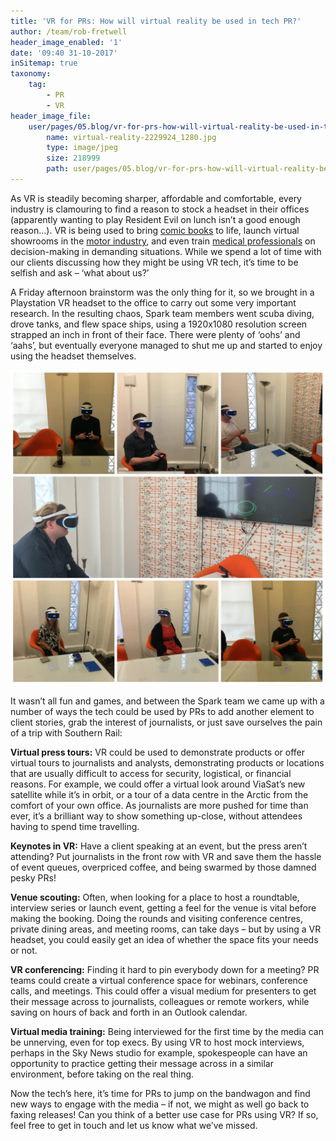 ```yaml
---
title: 'VR for PRs: How will virtual reality be used in tech PR?'
author: /team/rob-fretwell
header_image_enabled: '1'
date: '09:40 31-10-2017'
inSitemap: true
taxonomy:
    tag:
        - PR
        - VR
header_image_file:
    user/pages/05.blog/vr-for-prs-how-will-virtual-reality-be-used-in-tech-pr/virtual-reality-2229924_1280.jpg:
        name: virtual-reality-2229924_1280.jpg
        type: image/jpeg
        size: 218999
        path: user/pages/05.blog/vr-for-prs-how-will-virtual-reality-be-used-in-tech-pr/virtual-reality-2229924_1280.jpg
---
```


As VR is steadily becoming sharper, affordable and comfortable, every industry is clamouring to find a reason to stock a headset in their offices (apparently wanting to play Resident Evil on lunch isn’t a good enough reason…). VR is being used to bring [comic books](https://www.engadget.com/2017/10/12/square-enix-project-hikari-vr-comics/) to life, launch virtual showrooms in the [motor industry](https://www.roadtovr.com/audi-virtual-reality-car-showroom-htc-vive-pre-oculus-rift-cv1/), and even train [medical professionals](https://venturebeat.com/2017/07/22/how-vr-training-prepares-surgeons-to-save-infants-lives/) on decision-making in demanding situations. While we spend a lot of time with our clients discussing how they might be using VR tech, it’s time to be selfish and ask – ‘what about us?’

A Friday afternoon brainstorm was the only thing for it, so we brought in a Playstation VR headset to the office to carry out some very important research. In the resulting chaos, Spark team members went scuba diving, drove tanks, and flew space ships, using a 1920x1080 resolution screen strapped an inch in front of their face. There were plenty of ‘oohs’ and ‘aahs’, but eventually everyone managed to shut me up and started to enjoy using the headset themselves.

![](collage.jpg)

It wasn’t all fun and games, and between the Spark team we came up with a number of ways the tech could be used by PRs to add another element to client stories, grab the interest of journalists, or just save ourselves the pain of a trip with Southern Rail:

**Virtual press tours:** VR could be used to demonstrate products or offer virtual tours to journalists and analysts, demonstrating products or locations that are usually difficult to access for security, logistical, or financial reasons. For example, we could offer a virtual look around ViaSat’s new satellite while it’s in orbit, or a tour of a data centre in the Arctic from the comfort of your own office. As journalists are more pushed for time than ever, it’s a brilliant way to show something up-close, without attendees having to spend time travelling.

**Keynotes in VR:** Have a client speaking at an event, but the press aren’t attending? Put journalists in the front row with VR and save them the hassle of event queues, overpriced coffee, and being swarmed by those damned pesky PRs!

**Venue scouting:** Often, when looking for a place to host a roundtable, interview series or launch event, getting a feel for the venue is vital before making the booking. Doing the rounds and visiting conference centres, private dining areas, and meeting rooms, can take days – but by using a VR headset, you could easily get an idea of whether the space fits your needs or not.

**VR conferencing:** Finding it hard to pin everybody down for a meeting? PR teams could create a virtual conference space for webinars, conference calls, and meetings. This could offer a visual medium for presenters to get their message across to journalists, colleagues or remote workers, while saving on hours of back and forth in an Outlook calendar.

**Virtual media training:** Being interviewed for the first time by the media can be unnerving, even for top execs. By using VR to host mock interviews, perhaps in the Sky News studio for example, spokespeople can have an opportunity to practice getting their message across in a similar environment, before taking on the real thing.

Now the tech’s here, it’s time for PRs to jump on the bandwagon and find new ways to engage with the media – if not, we might as well go back to faxing releases! Can you think of a better use case for PRs using VR? If so, feel free to get in touch and let us know what we’ve missed.

